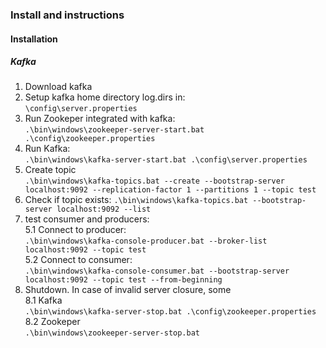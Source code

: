 ### Install and instructions
#### Installation
##### Kafka
1. Download kafka
2. Setup kafka home directory log.dirs in: <br>
    `\config\server.properties`
3. Run Zookeper integrated with kafka: <br>
    `.\bin\windows\zookeeper-server-start.bat .\config\zookeeper.properties`
4. Run Kafka: <br>
    `.\bin\windows\kafka-server-start.bat .\config\server.properties`
5. Create topic <br>
    `.\bin\windows\kafka-topics.bat --create --bootstrap-server localhost:9092 --replication-factor 1 --partitions 1 --topic test`
6. Check if topic exists:
    `.\bin\windows\kafka-topics.bat --bootstrap-server localhost:9092 --list`
7. test consumer and producers:<br>
    5.1 Connect to producer:<br>
    `.\bin\windows\kafka-console-producer.bat --broker-list localhost:9092 --topic test` <br>
    5.2 Connect to consumer: <br>
    `.\bin\windows\kafka-console-consumer.bat --bootstrap-server localhost:9092 --topic test --from-beginning`
8. Shutdown. In case of invalid server closure, some <br>
    8.1 Kafka<br>
    `.\bin\windows\kafka-server-stop.bat .\config\zookeeper.properties`
    8.2 Zookeper<br>
    `.\bin\windows\zookeeper-server-stop.bat`






